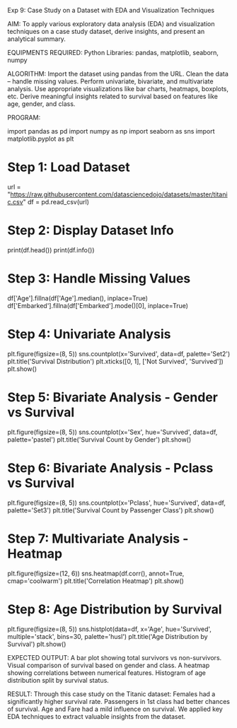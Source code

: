 Exp 9: Case Study on a Dataset with EDA and Visualization Techniques 

AIM:
To apply various exploratory data analysis (EDA) and visualization techniques on a case study dataset, derive insights, and present an analytical summary.

EQUIPMENTS REQUIRED:
Python
Libraries: pandas, matplotlib, seaborn, numpy

ALGORITHM:
Import the dataset using pandas from the URL.
Clean the data – handle missing values.
Perform univariate, bivariate, and multivariate analysis.
Use appropriate visualizations like bar charts, heatmaps, boxplots, etc.
Derive meaningful insights related to survival based on features like age, gender, and class.

PROGRAM:

import pandas as pd
import numpy as np
import seaborn as sns
import matplotlib.pyplot as plt

# Step 1: Load Dataset
url = "https://raw.githubusercontent.com/datasciencedojo/datasets/master/titanic.csv"
df = pd.read_csv(url)

# Step 2: Display Dataset Info
print(df.head())
print(df.info())

# Step 3: Handle Missing Values
df['Age'].fillna(df['Age'].median(), inplace=True)
df['Embarked'].fillna(df['Embarked'].mode()[0], inplace=True)

# Step 4: Univariate Analysis
plt.figure(figsize=(8, 5))
sns.countplot(x='Survived', data=df, palette='Set2')
plt.title('Survival Distribution')
plt.xticks([0, 1], ['Not Survived', 'Survived'])
plt.show()

# Step 5: Bivariate Analysis - Gender vs Survival
plt.figure(figsize=(8, 5))
sns.countplot(x='Sex', hue='Survived', data=df, palette='pastel')
plt.title('Survival Count by Gender')
plt.show()

# Step 6: Bivariate Analysis - Pclass vs Survival
plt.figure(figsize=(8, 5))
sns.countplot(x='Pclass', hue='Survived', data=df, palette='Set3')
plt.title('Survival Count by Passenger Class')
plt.show()

# Step 7: Multivariate Analysis - Heatmap
plt.figure(figsize=(12, 6))
sns.heatmap(df.corr(), annot=True, cmap='coolwarm')
plt.title('Correlation Heatmap')
plt.show()

# Step 8: Age Distribution by Survival
plt.figure(figsize=(8, 5))
sns.histplot(data=df, x='Age', hue='Survived', multiple='stack', bins=30, palette='husl')
plt.title('Age Distribution by Survival')
plt.show()


EXPECTED OUTPUT:
A bar plot showing total survivors vs non-survivors.
Visual comparison of survival based on gender and class.
A heatmap showing correlations between numerical features.
Histogram of age distribution split by survival status.

RESULT:
Through this case study on the Titanic dataset:
Females had a significantly higher survival rate.
Passengers in 1st class had better chances of survival.
Age and Fare had a mild influence on survival.
We applied key EDA techniques to extract valuable insights from the dataset.

